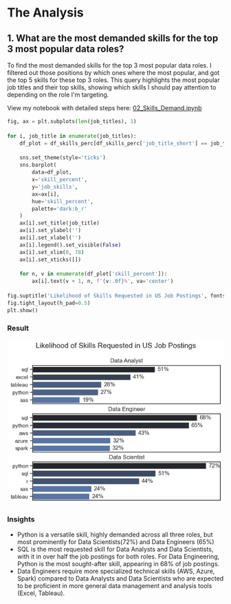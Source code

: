 # The Analysis

## 1. What are the most demanded skills for the top 3 most popular data roles?

To find the most demanded skills for the top 3 most popular data roles. I filtered out those positions by which ones where the most popular, and got the top 5 skills for these top 3 roles. This query highlights the most popular job titles and their top skills, showing which skills I should pay attention to depending on the role I'm targeting.

View my notebook with detailed steps here:
[02_Skills_Demand.ipynb](2_Project\WIP\02_Skills_Demand.ipynb)

```python
fig, ax = plt.subplots(len(job_titles), 1)

for i, job_title in enumerate(job_titles):
    df_plot = df_skills_perc[df_skills_perc['job_title_short'] == job_title].head(5)

    sns.set_theme(style='ticks')
    sns.barplot(
        data=df_plot, 
        x='skill_percent', 
        y='job_skills', 
        ax=ax[i], 
        hue='skill_percent', 
        palette='dark:b_r'
    )
    ax[i].set_title(job_title)
    ax[i].set_ylabel('')
    ax[i].set_xlabel('')
    ax[i].legend().set_visible(False)
    ax[i].set_xlim(0, 78)
    ax[i].set_xticks([])

    for n, v in enumerate(df_plot['skill_percent']):
        ax[i].text(v + 1, n, f'{v:.0f}%', va='center')

fig.suptitle('Likelihood of Skills Requested in US Job Postings', fontsize=15)
fig.tight_layout(h_pad=0.5)
plt.show()
```

### Result
![Visualization of Top Skills for Data](https://raw.githubusercontent.com/Farah-ALhariri/Python_Data_Project/main/2_Project/Images/skill_demand_all_data_roles.png)

### Insights 

- Python is a versatile skill, highly demanded across all three roles, but most prominently for Data Scientists(72%) and Data Engineers (65%) 
- SQL is the most requested skill for Data Analysts and Data Scientists, with it in over half the job postings for both roles. For Data Engineering, Python is the most sought-after skill, appearing in 68% of job postings.
- Data Engineers require more specialized technical skills (AWS, Azure, Spark) compared to Data Analysts and Data Scientists who are expected to be proficient in more general data management and analysis tools (Excel, Tableau).
